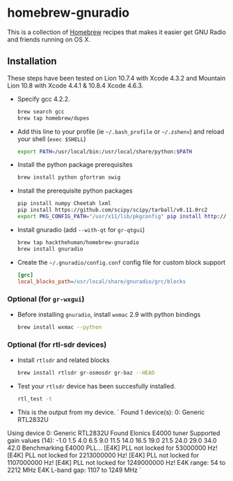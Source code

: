 # homebrew-gnuradio

This is a collection of [Homebrew](https://github.com/mxcl/homebrew) recipes
that makes it easier get GNU Radio and friends running on OS X.

## Installation

These steps have been tested on Lion 10.7.4 with Xcode 4.3.2 and Mountain Lion
10.8 with Xcode 4.4.1 & 10.8.4 Xcode 4.6.3.

- Specify gcc 4.2.2.
	```sh
	brew search gcc
 	brew tap homebrew/dupes
	```

- Add this line to your profile (ie `~/.bash_profile` or `~/.zshenv`) and reload
  your shell (`exec $SHELL`)

  ```sh
  export PATH=/usr/local/bin:/usr/local/share/python:$PATH
  ```

- Install the python package prerequisites

  ```sh
  brew install python gfortran swig
  ```

- Install the prerequisite python packages

  ```sh
  pip install numpy Cheetah lxml
  pip install https://github.com/scipy/scipy/tarball/v0.11.0rc2
  export PKG_CONFIG_PATH="/usr/x11/lib/pkgconfig" pip install http://downloads.sourceforge.net/project/matplotlib/matplotlib/matplotlib-1.1.1/matplotlib-1.1.1.tar.gz
  ```

- Install gnuradio (add `--with-qt` for `gr-qtgui`)

  ```sh
  brew tap hackthehuman/homebrew-gnuradio
  brew install gnuradio
  ```
- Create the `~/.gnuradio/config.conf` config file for custom block support

  ```ini
  [grc]
  local_blocks_path=/usr/local/share/gnuradio/grc/blocks
  ```

### Optional (for `gr-wxgui`)

- Before installing `gnuradio`, install `wxmac` 2.9 with python bindings

  ```sh
  brew install wxmac --python
  ```

### Optional (for rtl-sdr devices)

- Install `rtlsdr` and related blocks

  ```sh
  brew install rtlsdr gr-osmosdr gr-baz --HEAD
  ```
  
- Test your `rtlsdr` device has been succesfully installed. 

	```sh
	rtl_test -t
	```
- This is the output from my device.
`
Found 1 device(s):
  0:  Generic RTL2832U

Using device 0: Generic RTL2832U
Found Elonics E4000 tuner
Supported gain values (14): -1.0 1.5 4.0 6.5 9.0 11.5 14.0 16.5 19.0 21.5 24.0 29.0 34.0 42.0 
Benchmarking E4000 PLL...
[E4K] PLL not locked for 53000000 Hz!
[E4K] PLL not locked for 2213000000 Hz!
[E4K] PLL not locked for 1107000000 Hz!
[E4K] PLL not locked for 1249000000 Hz!
E4K range: 54 to 2212 MHz
E4K L-band gap: 1107 to 1249 MHz
`